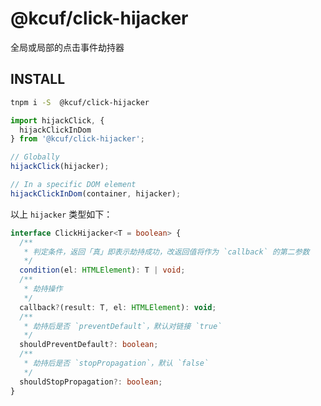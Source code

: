 # @kcuf/click-hijacker

全局或局部的点击事件劫持器

## INSTALL

```bash
tnpm i -S  @kcuf/click-hijacker
```

```typescript
import hijackClick, {
  hijackClickInDom
} from '@kcuf/click-hijacker';

// Globally
hijackClick(hijacker);

// In a specific DOM element
hijackClickInDom(container, hijacker);
```

以上 `hijacker` 类型如下：

```ts
interface ClickHijacker<T = boolean> {
  /**
   * 判定条件，返回「真」即表示劫持成功，改返回值将作为 `callback` 的第二参数
   */
  condition(el: HTMLElement): T | void;
  /**
   * 劫持操作
   */
  callback?(result: T, el: HTMLElement): void;
  /**
   * 劫持后是否 `preventDefault`，默认对链接 `true`
   */
  shouldPreventDefault?: boolean;
  /**
   * 劫持后是否 `stopPropagation`，默认 `false`
   */
  shouldStopPropagation?: boolean;
}
```
